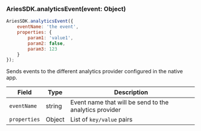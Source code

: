 ### AriesSDK.analyticsEvent(event: Object)

```js readonly
AriesSDK.analyticsEvent({
    eventName: 'the event',
    properties: {
        param1: 'value1',
        param2: false,
        param3: 123
    }
});
```
Sends events to the different analytics provider configured in the native app.

| Field | Type | Description |
| ----- | ---- | ----------- |
| `eventName` | string | Event name that will be send to the analytics provider |
| `properties` | Object | List of `key/value` pairs |
